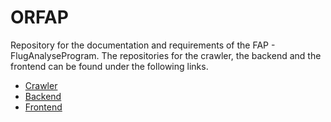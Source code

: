 # ORFAP

Repository for the documentation and requirements of the FAP - FlugAnalyseProgram. The repositories for the crawler, the backend and the frontend can be found under the following links.

* [Crawler]()
* [Backend](https://github.com/ORFAP/FAPBackend)
* [Frontend](https://github.com/ORFAP/flight-analyzer)
